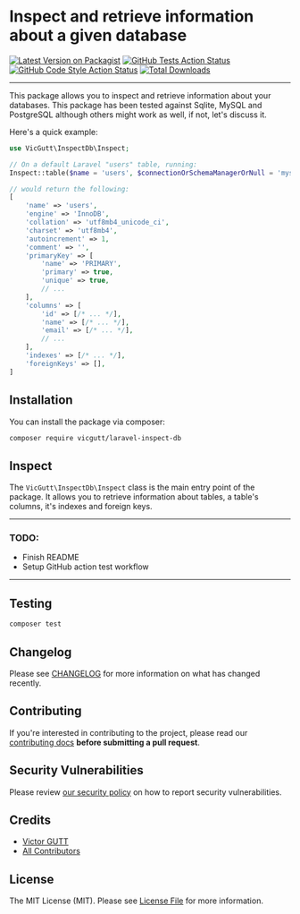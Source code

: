 # Inspect and retrieve information about a given database

[![Latest Version on Packagist](https://img.shields.io/packagist/v/vicgutt/laravel-inspect-db.svg?style=flat-square)](https://packagist.org/packages/vicgutt/laravel-inspect-db)
[![GitHub Tests Action Status](https://img.shields.io/github/workflow/status/vicgutt/laravel-inspect-db/run-tests?label=tests)](https://github.com/vicgutt/laravel-inspect-db/actions?query=workflow%3Arun-tests+branch%3Amain)
[![GitHub Code Style Action Status](https://img.shields.io/github/workflow/status/vicgutt/laravel-inspect-db/Fix%20PHP%20code%20style%20issues?label=code%20style)](https://github.com/vicgutt/laravel-inspect-db/actions?query=workflow%3A"Fix+PHP+code+style+issues"+branch%3Amain)
[![Total Downloads](https://img.shields.io/packagist/dt/vicgutt/laravel-inspect-db.svg?style=flat-square)](https://packagist.org/packages/vicgutt/laravel-inspect-db)

---

This package allows you to inspect and retrieve information about your databases. This package has been tested against Sqlite, MySQL and PostgreSQL although others might work as well, if not, let's discuss it.

Here's a quick example:

```php
use VicGutt\InspectDb\Inspect;

// On a default Laravel "users" table, running:
Inspect::table($name = 'users', $connectionOrSchemaManagerOrNull = 'mysql')->toArray();

// would return the following:
[
    'name' => 'users',
    'engine' => 'InnoDB',
    'collation' => 'utf8mb4_unicode_ci',
    'charset' => 'utf8mb4',
    'autoincrement' => 1,
    'comment' => '',
    'primaryKey' => [
        'name' => 'PRIMARY',
        'primary' => true,
        'unique' => true,
        // ...
    ],
    'columns' => [
        'id' => [/* ... */],
        'name' => [/* ... */],
        'email' => [/* ... */],
        // ...
    ],
    'indexes' => [/* ... */],
    'foreignKeys' => [],
]
```

## Installation

You can install the package via composer:

```bash
composer require vicgutt/laravel-inspect-db
```

## Inspect

The `VicGutt\InspectDb\Inspect` class is the main entry point of the package. It allows you to retrieve information about tables, a table's columns, it's indexes and foreign keys.

---

### TODO:
- Finish README
- Setup GitHub action test workflow

---

<!-- ### Retrieving a database connection's tables

To retrieve all tables of a given database connection, call the `tables` static method:

```php
...
``` -->

## Testing

```bash
composer test
```

## Changelog

Please see [CHANGELOG](CHANGELOG.md) for more information on what has changed recently.

## Contributing

If you're interested in contributing to the project, please read our [contributing docs](https://github.com/vicgutt/laravel-inspect-db/blob/main/.github/CONTRIBUTING.md) **before submitting a pull request**.

## Security Vulnerabilities

Please review [our security policy](../../security/policy) on how to report security vulnerabilities.

## Credits

-   [Victor GUTT](https://github.com/vicgutt)
-   [All Contributors](../../contributors)

## License

The MIT License (MIT). Please see [License File](LICENSE) for more information.
